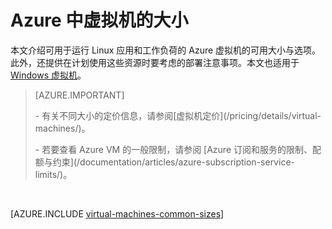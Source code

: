 <properties
 pageTitle="Linux VM 大小 | Azure"
 description="列出 Azure 中 Linux 虚拟机的不同可用大小。"
 services="virtual-machines-linux"
 documentationCenter=""
 authors="cynthn"
 manager="timlt"
 editor=""
 tags="azure-resource-manager,azure-service-management"/>  


<tags
ms.service="virtual-machines-linux"
 ms.devlang="na"
 ms.topic="article"
 ms.tgt_pltfrm="vm-linux"
 ms.workload="infrastructure-services"
 ms.date="11/15/2016"
 wacn.date="12/30/2016"
 ms.author="cynthn"/>  


# Azure 中虚拟机的大小

本文介绍可用于运行 Linux 应用和工作负荷的 Azure 虚拟机的可用大小与选项。此外，还提供在计划使用这些资源时要考虑的部署注意事项。本文也适用于 [Windows 虚拟机](/documentation/articles/virtual-machines-windows-sizes/)。

>[AZURE.IMPORTANT] 
><p>
><p>- 有关不同大小的定价信息，请参阅[虚拟机定价](/pricing/details/virtual-machines/)。
><p>
><p>- 若要查看 Azure VM 的一般限制，请参阅 [Azure 订阅和服务的限制、配额与约束](/documentation/articles/azure-subscription-service-limits/)。

<br>  


[AZURE.INCLUDE [virtual-machines-common-sizes](../../includes/virtual-machines-common-sizes.md)]

<!---HONumber=Mooncake_1114_2016-->